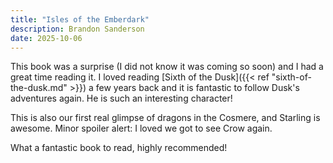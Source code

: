 ```yaml
---
title: "Isles of the Emberdark"
description: Brandon Sanderson
date: 2025-10-06
---
```


This book was a surprise (I did not know it was coming so soon) and I had a
great time reading it. I loved reading [Sixth of the Dusk]({{< ref
"sixth-of-the-dusk.md" >}}) a few years back and it is fantastic to follow
Dusk's adventures again. He is such an interesting character!

This is also our first real glimpse of dragons in the Cosmere, and Starling is
awesome. Minor spoiler alert: I loved we got to see Crow again.

What a fantastic book to read, highly recommended!
